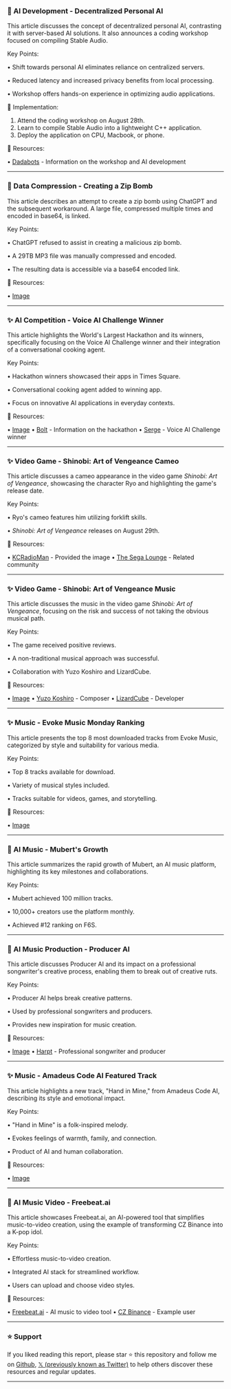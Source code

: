 ### 🤖 AI Development - Decentralized Personal AI

This article discusses the concept of decentralized personal AI, contrasting it with server-based AI solutions.  It also announces a coding workshop focused on compiling Stable Audio.

Key Points:

•  Shift towards personal AI eliminates reliance on centralized servers.

•  Reduced latency and increased privacy benefits from local processing.

•  Workshop offers hands-on experience in optimizing audio applications.


🚀 Implementation:

1. Attend the coding workshop on August 28th.
2. Learn to compile Stable Audio into a lightweight C++ application.
3. Deploy the application on CPU, Macbook, or phone.


🔗 Resources:

• [Dadabots](https://x.com/dadabots) - Information on the workshop and AI development


---
### 🤖 Data Compression - Creating a Zip Bomb

This article describes an attempt to create a zip bomb using ChatGPT and the subsequent workaround.  A large file, compressed multiple times and encoded in base64, is linked.

Key Points:

• ChatGPT refused to assist in creating a malicious zip bomb.

• A 29TB MP3 file was manually compressed and encoded.

• The resulting data is accessible via a base64 encoded link.


🔗 Resources:

• [Image](https://pbs.twimg.com/media/Gy-vHyIXkAALDGG?format=jpg&name=small)


---
### ✨ AI Competition - Voice AI Challenge Winner

This article highlights the World's Largest Hackathon and its winners, specifically focusing on the Voice AI Challenge winner and their integration of a conversational cooking agent.

Key Points:

• Hackathon winners showcased their apps in Times Square.

•  Conversational cooking agent added to winning app.

•  Focus on innovative AI applications in everyday contexts.


🔗 Resources:

• [Image](https://pbs.twimg.com/amplify_video_thumb/1960723926452973568/img/yt8TTqhoY1GeYjhf.jpg)
• [Bolt](https://x.com/boltdotnew) - Information on the hackathon
• [Serge](https://x.com/sergedottech) - Voice AI Challenge winner


---
### ✨ Video Game - Shinobi: Art of Vengeance Cameo

This article discusses a cameo appearance in the video game *Shinobi: Art of Vengeance*, showcasing the character Ryo and highlighting the game's release date.

Key Points:

• Ryo's cameo features him utilizing forklift skills.

• *Shinobi: Art of Vengeance* releases on August 29th.


🔗 Resources:

• [KCRadioMan](https://x.com/KCRadioMan) - Provided the image
• [The Sega Lounge](https://x.com/thesegalounge) - Related community


---
### ✨ Video Game - Shinobi: Art of Vengeance Music

This article discusses the music in the video game *Shinobi: Art of Vengeance*, focusing on the risk and success of not taking the obvious musical path.

Key Points:

• The game received positive reviews.

• A non-traditional musical approach was successful.

• Collaboration with Yuzo Koshiro and LizardCube.


🔗 Resources:

• [Image](https://pbs.twimg.com/media/GzNrKrgWYAIJUh9?format=jpg&name=small)
• [Yuzo Koshiro](https://x.com/yuzokoshiro) - Composer
• [LizardCube](https://x.com/lizardcube) - Developer


---
### ✨ Music - Evoke Music Monday Ranking

This article presents the top 8 most downloaded tracks from Evoke Music, categorized by style and suitability for various media.

Key Points:

•  Top 8 tracks available for download.

•  Variety of musical styles included.

•  Tracks suitable for videos, games, and storytelling.


🔗 Resources:

• [Image](https://pbs.twimg.com/amplify_video_thumb/1959104526176165888/img/FkKxOGP8Af7blEP3.jpg)


---
### 🚀 AI Music - Mubert's Growth

This article summarizes the rapid growth of Mubert, an AI music platform, highlighting its key milestones and collaborations.

Key Points:

•  Mubert achieved 100 million tracks.

•  10,000+ creators use the platform monthly.

•  Achieved #12 ranking on F6S.


---
### 🚀 AI Music Production - Producer AI

This article discusses Producer AI and its impact on a professional songwriter's creative process, enabling them to break out of creative ruts.

Key Points:

•  Producer AI helps break creative patterns.

•  Used by professional songwriters and producers.

•  Provides new inspiration for music creation.


🔗 Resources:

• [Image](https://pbs.twimg.com/amplify_video_thumb/1958324972902043648/img/kuQ3-IvssaPAbW1L.jpg)
• [Harpt](https://x.com/harpt) - Professional songwriter and producer


---
### ✨ Music - Amadeus Code AI Featured Track

This article highlights a new track, "Hand in Mine," from Amadeus Code AI, describing its style and emotional impact.

Key Points:

• "Hand in Mine" is a folk-inspired melody.

•  Evokes feelings of warmth, family, and connection.

•  Product of AI and human collaboration.



🔗 Resources:

• [Image](https://pbs.twimg.com/amplify_video_thumb/1957640192375836672/img/cHBqNDKluwDLo5mI.jpg)


---
### 🚀 AI Music Video - Freebeat.ai

This article showcases Freebeat.ai, an AI-powered tool that simplifies music-to-video creation, using the example of transforming CZ Binance into a K-pop idol.

Key Points:

•  Effortless music-to-video creation.

•  Integrated AI stack for streamlined workflow.

•  Users can upload and choose video styles.


🔗 Resources:

• [Freebeat.ai](http://Freebeat.ai) - AI music to video tool
• [CZ Binance](https://x.com/cz_binance) - Example user


---

### ⭐️ Support

If you liked reading this report, please star ⭐️ this repository and follow me on [Github](https://github.com/Drix10), [𝕏 (previously known as Twitter)](https://x.com/DRIX_10_) to help others discover these resources and regular updates.

---
